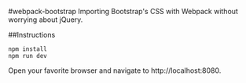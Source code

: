#webpack-bootstrap
Importing Bootstrap's CSS with Webpack without worrying about jQuery.

##Instructions

``npm install``  
``npm run dev``  

Open your favorite browser and navigate to http://localhost:8080.